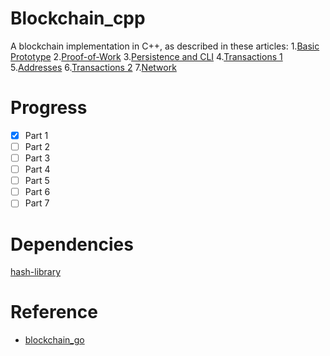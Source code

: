 # Blockchain_cpp
A blockchain implementation in C++, as described in these articles:
1.[Basic Prototype](jeiwan.net/posts/building-blockchain-in-go-part1/)
2.[Proof-of-Work](jeiwan.net/posts/building-blockchain-in-go-part2/)
3.[Persistence and CLI](jeiwan.net/posts/building-blockchain-in-go-part3/)
4.[Transactions 1](jeiwan.net/posts/building-blockchain-in-go-part4/)
5.[Addresses](jeiwan.net/posts/building-blockchain-in-go-part5/)
6.[Transactions 2](jeiwan.net/posts/building-blockchain-in-go-part6/)
7.[Network](jeiwan.net/posts/building-blockchain-in-go-part7/)

# Progress
- [x] Part 1
- [ ] Part 2
- [ ] Part 3
- [ ] Part 4
- [ ] Part 5
- [ ] Part 6
- [ ] Part 7

# Dependencies
[hash-library](https://github.com/stbrumme/hash-library)

# Reference
- [blockchain_go](https://github.com/Jeiwan/blockchain_go/tree/master)